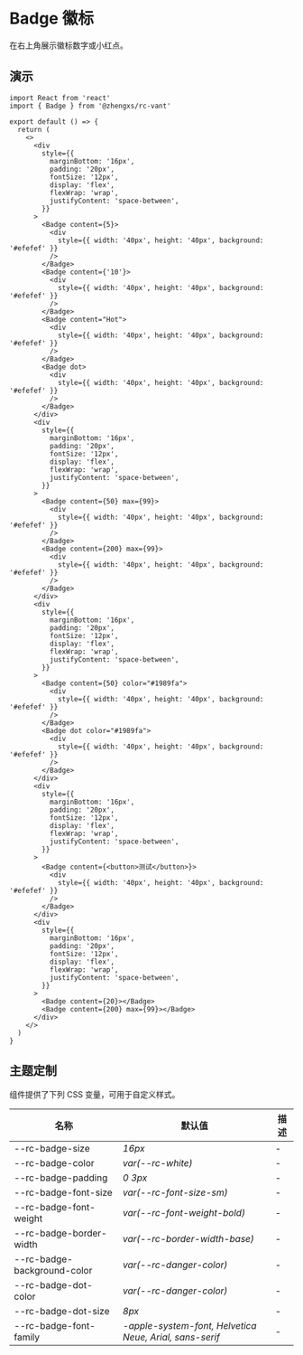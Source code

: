 # Badge 徽标

在右上角展示徽标数字或小红点。

## 演示

```tsx
import React from 'react'
import { Badge } from '@zhengxs/rc-vant'

export default () => {
  return (
    <>
      <div
        style={{
          marginBottom: '16px',
          padding: '20px',
          fontSize: '12px',
          display: 'flex',
          flexWrap: 'wrap',
          justifyContent: 'space-between',
        }}
      >
        <Badge content={5}>
          <div
            style={{ width: '40px', height: '40px', background: '#efefef' }}
          />
        </Badge>
        <Badge content={'10'}>
          <div
            style={{ width: '40px', height: '40px', background: '#efefef' }}
          />
        </Badge>
        <Badge content="Hot">
          <div
            style={{ width: '40px', height: '40px', background: '#efefef' }}
          />
        </Badge>
        <Badge dot>
          <div
            style={{ width: '40px', height: '40px', background: '#efefef' }}
          />
        </Badge>
      </div>
      <div
        style={{
          marginBottom: '16px',
          padding: '20px',
          fontSize: '12px',
          display: 'flex',
          flexWrap: 'wrap',
          justifyContent: 'space-between',
        }}
      >
        <Badge content={50} max={99}>
          <div
            style={{ width: '40px', height: '40px', background: '#efefef' }}
          />
        </Badge>
        <Badge content={200} max={99}>
          <div
            style={{ width: '40px', height: '40px', background: '#efefef' }}
          />
        </Badge>
      </div>
      <div
        style={{
          marginBottom: '16px',
          padding: '20px',
          fontSize: '12px',
          display: 'flex',
          flexWrap: 'wrap',
          justifyContent: 'space-between',
        }}
      >
        <Badge content={50} color="#1989fa">
          <div
            style={{ width: '40px', height: '40px', background: '#efefef' }}
          />
        </Badge>
        <Badge dot color="#1989fa">
          <div
            style={{ width: '40px', height: '40px', background: '#efefef' }}
          />
        </Badge>
      </div>
      <div
        style={{
          marginBottom: '16px',
          padding: '20px',
          fontSize: '12px',
          display: 'flex',
          flexWrap: 'wrap',
          justifyContent: 'space-between',
        }}
      >
        <Badge content={<button>测试</button>}>
          <div
            style={{ width: '40px', height: '40px', background: '#efefef' }}
          />
        </Badge>
      </div>
      <div
        style={{
          marginBottom: '16px',
          padding: '20px',
          fontSize: '12px',
          display: 'flex',
          flexWrap: 'wrap',
          justifyContent: 'space-between',
        }}
      >
        <Badge content={20}></Badge>
        <Badge content={200} max={99}></Badge>
      </div>
    </>
  )
}
```

<API></API>

## 主题定制

组件提供了下列 CSS 变量，可用于自定义样式。

| 名称                        | 默认值                                                  | 描述 |
| --------------------------- | ------------------------------------------------------- | ---- |
| --rc-badge-size             | _16px_                                                  | -    |
| --rc-badge-color            | _var(--rc-white)_                                       | -    |
| --rc-badge-padding          | _0 3px_                                                 | -    |
| --rc-badge-font-size        | _var(--rc-font-size-sm)_                                | -    |
| --rc-badge-font-weight      | _var(--rc-font-weight-bold)_                            | -    |
| --rc-badge-border-width     | _var(--rc-border-width-base)_                           | -    |
| --rc-badge-background-color | _var(--rc-danger-color)_                                | -    |
| --rc-badge-dot-color        | _var(--rc-danger-color)_                                | -    |
| --rc-badge-dot-size         | _8px_                                                   | -    |
| --rc-badge-font-family      | _-apple-system-font, Helvetica Neue, Arial, sans-serif_ | -    |
